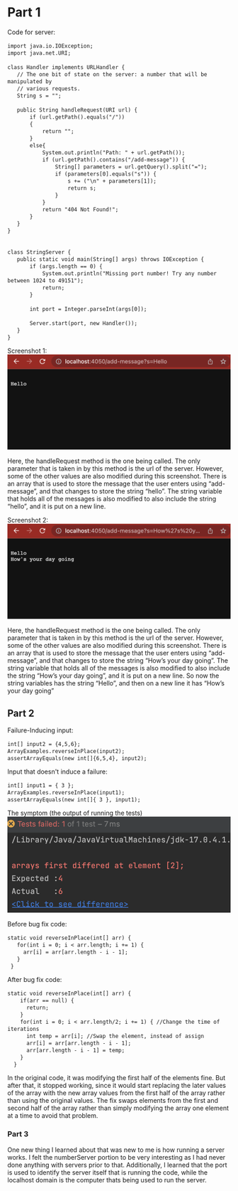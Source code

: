 # Part 1

Code for server: 

```
import java.io.IOException;
import java.net.URI;

class Handler implements URLHandler {
   // The one bit of state on the server: a number that will be manipulated by
   // various requests.
   String s = "";

   public String handleRequest(URI url) {
       if (url.getPath().equals("/"))
       {
           return "";
       }
       else{
           System.out.println("Path: " + url.getPath());
           if (url.getPath().contains("/add-message")) {
               String[] parameters = url.getQuery().split("=");
               if (parameters[0].equals("s")) {
                   s += ("\n" + parameters[1]);
                   return s;
               }
           }
           return "404 Not Found!";
       }
   }
}


class StringServer {
   public static void main(String[] args) throws IOException {
       if (args.length == 0) {
           System.out.println("Missing port number! Try any number between 1024 to 49151");
           return;
       }

       int port = Integer.parseInt(args[0]);

       Server.start(port, new Handler());
   }
}

```

Screenshot 1:
![Message 1](Message1.png)

Here, the handleRequest method is the one being called. The only parameter that is taken in by this method is the url of the server. However, some of the other values are also modified during this screenshot. There is an array that is used to store the message that the user enters using “add-message”, and that changes to store the string “hello”. The string variable that holds all of the messages is also modified to also include the string “hello”, and it is put on a new line.

Screenshot 2:
![Message 2](Message2.png)

Here, the handleRequest method is the one being called. The only parameter that is taken in by this method is the url of the server. However, some of the other values are also modified during this screenshot. There is an array that is used to store the message that the user enters using “add-message”, and that changes to store the string “How’s your day going”. The string variable that holds all of the messages is also modified to also include the string “How’s your day going”, and it is put on a new line. So now the string variables has the string “Hello”, and then on a new line it has “How’s your day going”

## Part 2

Failure-Inducing input:
```
int[] input2 = {4,5,6};
ArrayExamples.reverseInPlace(input2);
assertArrayEquals(new int[]{6,5,4}, input2);
```
Input that doesn't induce a failure:
```
int[] input1 = { 3 };
ArrayExamples.reverseInPlace(input1);
assertArrayEquals(new int[]{ 3 }, input1);
```

The symptom (the output of running the tests) 
![Message 2](Symptoms.png)

Before bug fix code:
```
static void reverseInPlace(int[] arr) {
   for(int i = 0; i < arr.length; i += 1) {
     arr[i] = arr[arr.length - i - 1];
   }
 }
```
After bug fix code:
```
static void reverseInPlace(int[] arr) {
    if(arr == null) {
      return;
    }
    for(int i = 0; i < arr.length/2; i += 1) { //Change the time of iterations
      int temp = arr[i]; //Swap the element, instead of assign
      arr[i] = arr[arr.length - i - 1];
      arr[arr.length - i - 1] = temp;
    }
  }

```

In the original code, it was modifying the first half of the elements fine. But after that, it stopped working, since it would start replacing the later values of the array with the new array values from the first half of the array rather than using the original values. The fix swaps elements from the first and second half of the array rather than simply modifying the array one element at a time to avoid that problem.

### Part 3

One new thing I learned about that was new to me is how running a server works. I felt the numberServer portion to be very interesting as I had never done anything with servers prior to that. Additionally, I learned that the port is used to identify the server itself that is running the code, while the localhost domain is the computer thats being used to run the server.






